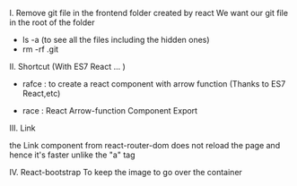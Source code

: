I. Remove git file in the frontend folder created by react
We want our git file in the root of the folder

- ls -a (to see all the files including the hidden ones)
- rm -rf .git

II. Shortcut (With ES7 React ... )

- rafce : to create a react component with arrow function (Thanks to ES7 React,etc)

- race : React Arrow-function Component Export

III. Link

the Link component from react-router-dom does not reload the page and hence it's faster unlike the "a" tag

IV. React-bootstrap
To keep the image to go over the container
